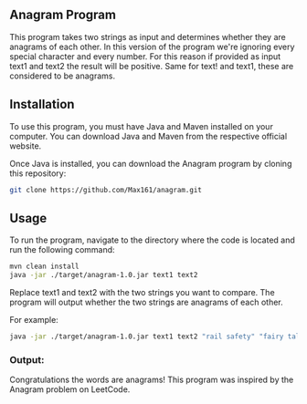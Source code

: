 ## Anagram Program
This program takes two strings as input and determines whether they are anagrams of each other.
In this version of the program we're ignoring every special character and every number. 
For this reason if provided as input text1 and text2 the result will be positive. 
Same for text! and text1, these are considered to be anagrams. 

## Installation
To use this program, you must have Java and Maven installed on your computer. You can download Java and Maven from the respective official website.

Once Java is installed, you can download the Anagram program by cloning this repository:

```sh
git clone https://github.com/Max161/anagram.git
```

## Usage
To run the program, navigate to the directory where the code is located and run the following command:

```sh
mvn clean install
java -jar ./target/anagram-1.0.jar text1 text2
```
Replace text1 and text2 with the two strings you want to compare. The program will output whether the two strings are anagrams of each other.

For example:

```sh
java -jar ./target/anagram-1.0.jar text1 text2 "rail safety" "fairy tales"
```
### Output:
Congratulations the words are anagrams!
This program was inspired by the Anagram problem on LeetCode.